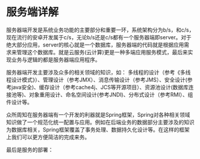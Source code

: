 # 服务端详解


服务器端开发是系统业务功能的主要部分和重要一环，系统架构分为b/s，和c/s，现在流行的安卓开发属于c/s，无论b/s还是c/s都有一个服务器端即server。对于绝大部分应用，server的核心就是一个数据库，服务器端的代码就是根据应用需求来管理这个数据库。就是云服务(云计算)更是一种多端应用服务模式，最后来实现业务与逻辑的都是服务器端应用程序。
 
服务器端开发主要涉及众多的相关领域的知识，如：
多线程的设计（参考《多线程设计模式》）、管理设计（参考JMX）、消息传输设计（参考JMS）、安全设计(参考java安全)、缓存设计（参考cache4j、JCS等开源项目）、资源池设计(数据库连接池等)、对象重用设计、命名空间设计(参考JNDI)、分布式设计（参考RMI）、组件设计等。

众所周知在服务器端有一个开发的利器就是Spring框架，Spring对各种相关领域知识做了一个规范化统一配置与应用。例如在后端业务的数据部分主要涉及的知识为数据库相关，Spring框架覆盖了事务处理、数据持久化设计等。在这样的框架上我们可以更方便简洁的完成来务。

最后是服务的部署：
 